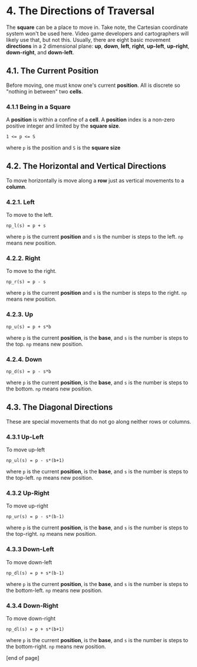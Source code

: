 # 4. The Directions of Traversal

The **square** can be a place to move in. Take note, the Cartesian coordinate system won't be used here. Video game developers and cartographers will likely use that, but not this. Usually, there are eight basic movement **directions** in a 2 dimensional plane: **up**, **down**, **left**, **right**, **up-left**, **up-right**, **down-right**, and **down-left**.

## 4.1. The Current Position
Before moving, one must know one's current **position**. All is discrete so "nothing in between" two **cells**.

### 4.1.1 Being in a Square
A **position** is within a confine of a **cell**. A **position** index is a non-zero positive integer and limited by the **square size**.

`1 <= p <= S`

where `p` is the position and `S` is the **square size**

## 4.2. The Horizontal and Vertical Directions
To move horizontally is move along a **row** just as vertical movements to a **column**.

### 4.2.1. Left
To move to the left.

`np_l(s) = p + s`

where `p` is the current **position** and `s` is the number is steps to the left. `np` means new position.

### 4.2.2. Right
To move to the right.

`np_r(s) = p - s`

where `p` is the current **position** and `s` is the number is steps to the right. `np` means new position.

### 4.2.3. Up

`np_u(s) = p + s*b`

where `p` is the current **position**, is the **base**, and `s` is the number is steps to the top. `np` means new position.

### 4.2.4. Down

`np_d(s) = p - s*b`

where `p` is the current **position**, is the **base**, and `s` is the number is steps to the bottom. `np` means new position.

## 4.3. The Diagonal Directions
These are special movements that do not go along neither rows or columns. 

### 4.3.1 Up-Left
To move up-left

`np_ul(s) = p - s*(b+1)`

where `p` is the current **position**, is the **base**, and `s` is the number is steps to the top-left. `np` means new position.

### 4.3.2 Up-Right
To move up-right

`np_ur(s) = p - s*(b-1)`

where `p` is the current **position**, is the **base**, and `s` is the number is steps to the top-right. `np` means new position.

### 4.3.3 Down-Left
To move down-left

`np_dl(s) = p + s*(b-1)`

where `p` is the current **position**, is the **base**, and `s` is the number is steps to the bottom-left. `np` means new position.

### 4.3.4 Down-Right
To move down-right

`np_dl(s) = p + s*(b+1)`

where `p` is the current **position**, is the **base**, and `s` is the number is steps to the bottom-right. `np` means new position.

[end of page]